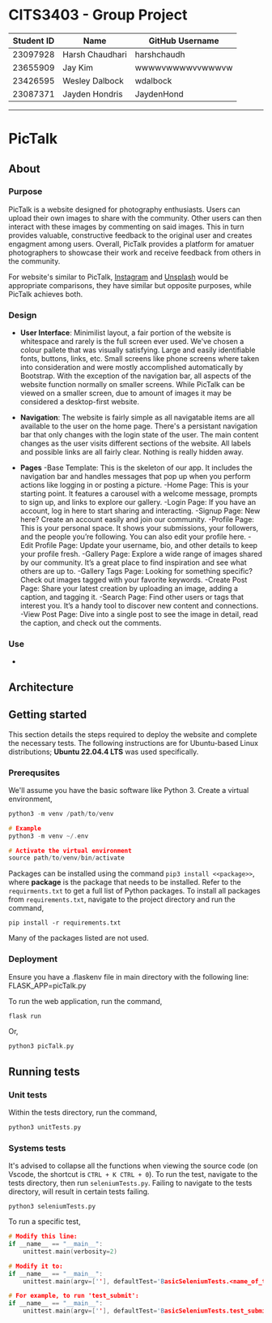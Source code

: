 # CITS3403 - Group Project

|Student ID|Name|GitHub Username|
|----|----|----|
|23097928|Harsh Chaudhari|harshchaudh|
|23655909|Jay Kim|wwwwvwwwwvvwwwvw|
|23426595|Wesley Dalbock|wdalbock|
|23087371|Jayden Hondris|JaydenHond|


***
# PicTalk
## About
### Purpose
PicTalk is a website designed for photography enthusiasts. Users can upload their own images to share with the community. Other users can then interact with these images by commenting on said images. This in turn provides valuable, constructive feedback to the original user and creates engagment among users.  Overall, PicTalk provides a platform for amatuer photographers to showcase their work and receive feedback from others in the community.

For website's similar to PicTalk, [Instagram](https://www.instagram.com) and [Unsplash](https://unsplash.com/) would be appropriate comparisons, they have similar but opposite purposes, while PicTalk achieves both.

### Design
- **User Interface**: Minimilist layout, a fair portion of the website is whitespace and rarely is the full screen ever used. We've chosen a colour pallete that was visually satisfying. Large and easily identifiable fonts, buttons, links, etc. Small screens like phone screens where taken into consideration and were mostly accomplished automatically by Bootstrap. With the exception of the navigation bar, all aspects of the website function normally on smaller screens. While PicTalk can be viewed on a smaller screen, due to amount of images it may be considered a desktop-first website.

- **Navigation**: The website is fairly simple as all navigatable items are all available to the user on the home page. There's a persistant navigation bar that only changes with the login state of the user. The main content changes as the user visits different sections of the website. All labels and possible links are all fairly clear. Nothing is really hidden away.

- **Pages**
    -Base Template:
        This is the skeleton of our app. It includes the navigation bar and handles messages that pop up when you perform actions like logging in or posting a picture.
    -Home Page:
        This is your starting point. It features a carousel with a welcome message, prompts to sign up, and links to explore our gallery.
    -Login Page:
        If you have an account, log in here to start sharing and interacting.
    -Signup Page:
        New here? Create an account easily and join our community.
    -Profile Page:
        This is your personal space. It shows your submissions, your followers, and the people you’re following. You can also edit your profile here.
    -Edit Profile Page:
        Update your username, bio, and other details to keep your profile fresh.
    -Gallery Page:
        Explore a wide range of images shared by our community. It’s a great place to find inspiration and see what others are up to.
    -Gallery Tags Page:
        Looking for something specific? Check out images tagged with your favorite keywords.
    -Create Post Page:
        Share your latest creation by uploading an image, adding a caption, and tagging it.
    -Search Page:
        Find other users or tags that interest you. It’s a handy tool to discover new content and connections.
    -View Post Page:
        Dive into a single post to see the image in detail, read the caption, and check out the comments.
### Use
- 

## Architecture

## Getting started
This section details the steps required to deploy the website and complete the necessary tests. The following instructions are for Ubuntu-based Linux distributions; **Ubuntu 22.04.4 LTS** was used specifically. 

### Prerequsites
We'll assume you have the basic software like Python 3. Create a virtual environment,

```cpp
python3 -m venv /path/to/venv

# Example 
python3 -m venv ~/.env

# Activate the virtual environment
source path/to/venv/bin/activate
```

Packages can be installed using the command `pip3 install <<package>>`, where **package** is the package that needs to be installed. Refer to the `requirments.txt` to get a full list of Python packages. To install all packages from `requirements.txt`, navigate to the project directory and run the command,

```
pip install -r requirements.txt
```
Many of the packages listed are not used.

### Deployment
Ensure you have a .flaskenv file in main directory with the following line:
FLASK_APP=picTalk.py

To run the web application, run the command,
```cpp
flask run
```
Or,
```cpp
python3 picTalk.py
```

## Running tests
### Unit tests
Within the tests directory, run the command,
```cpp
python3 unitTests.py
```

### Systems tests
It's advised to collapse all the functions when viewing the source code (on Vscode, the shortcut is `CTRL + K CTRL + 0`). To run the test, navigate to the tests directory, then run `seleniumTests.py`. Failing to navigate to the tests directory, will result in certain tests failing.
```
python3 seleniumTests.py
```

To run a specific test, 
```cpp
# Modify this line:
if __name__ == "__main__":
    unittest.main(verbosity=2)

# Modify it to:
if __name__ == "__main__":
    unittest.main(argv=[''], defaultTest='BasicSeleniumTests.<name_of_test>', verbosity=2)

# For example, to run 'test_submit':
if __name__ == "__main__":
    unittest.main(argv=[''], defaultTest='BasicSeleniumTests.test_submit', verbosity=2)
```
